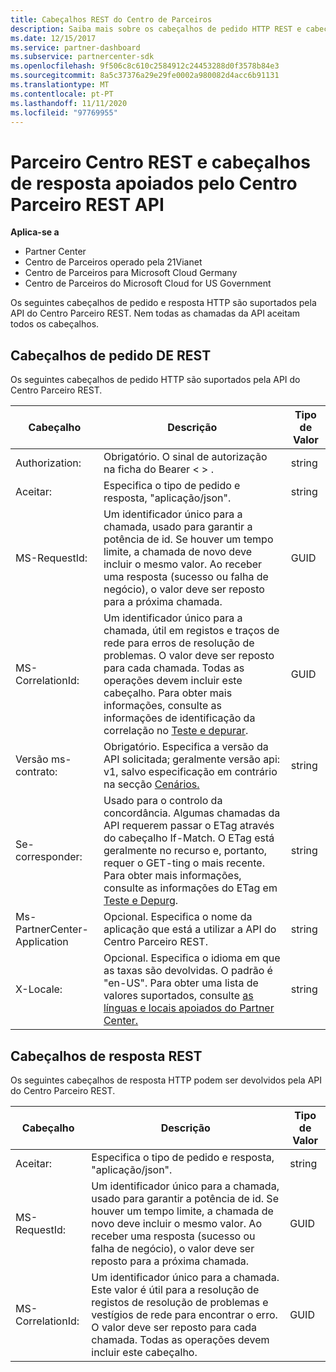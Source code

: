 ```yaml
---
title: Cabeçalhos REST do Centro de Parceiros
description: Saiba mais sobre os cabeçalhos de pedido HTTP REST e cabeçalhos de resposta REST apoiados pela API do Partner Center REST.
ms.date: 12/15/2017
ms.service: partner-dashboard
ms.subservice: partnercenter-sdk
ms.openlocfilehash: 9f506c8c610c2584912c24453288d0f3578b84e3
ms.sourcegitcommit: 8a5c37376a29e29fe0002a980082d4acc6b91131
ms.translationtype: MT
ms.contentlocale: pt-PT
ms.lasthandoff: 11/11/2020
ms.locfileid: "97769955"
---
```

# <a name="partner-center-rest-and-response-headers-supported-by-the-partner-center-rest-api"></a>Parceiro Centro REST e cabeçalhos de resposta apoiados pelo Centro Parceiro REST API 

**Aplica-se a**

- Partner Center
- Centro de Parceiros operado pela 21Vianet
- Centro de Parceiros para Microsoft Cloud Germany
- Centro de Parceiros do Microsoft Cloud for US Government

Os seguintes cabeçalhos de pedido e resposta HTTP são suportados pela API do Centro Parceiro REST. Nem todas as chamadas da API aceitam todos os cabeçalhos.

## <a name="rest-request-headers"></a>Cabeçalhos de pedido DE REST

Os seguintes cabeçalhos de pedido HTTP são suportados pela API do Centro Parceiro REST.

| Cabeçalho                       | Descrição                                                                                                                                                                                                                                                                            | Tipo de Valor |
|------------------------------|----------------------------------------------------------------------------------------------------------------------------------------------------------------------------------------------------------------------------------------------------------------------------------------|------------|
| Authorization:               | Obrigatório. O sinal de autorização na ficha do Bearer &lt; &gt; .                                                                                                                                                                                                                    | string     |
| Aceitar:                      | Especifica o tipo de pedido e resposta, "aplicação/json".                                                                                                                                                                                                                           | string     |
| MS-RequestId:                | Um identificador único para a chamada, usado para garantir a potência de id. Se houver um tempo limite, a chamada de novo deve incluir o mesmo valor. Ao receber uma resposta (sucesso ou falha de negócio), o valor deve ser reposto para a próxima chamada.                                            | GUID       |
| MS-CorrelationId:            | Um identificador único para a chamada, útil em registos e traços de rede para erros de resolução de problemas. O valor deve ser reposto para cada chamada. Todas as operações devem incluir este cabeçalho. Para obter mais informações, consulte as informações de identificação da correlação no [Teste e depurar](test-and-debug.md). | GUID       |
| Versão ms-contrato:         | Obrigatório. Especifica a versão da API solicitada; geralmente versão api: v1, salvo especificação em contrário na secção [Cenários.](scenarios.md)                                                                                                                                  | string     |
| Se-corresponder:                    | Usado para o controlo da concordância. Algumas chamadas da API requerem passar o ETag através do cabeçalho If-Match. O ETag está geralmente no recurso e, portanto, requer o GET-ting o mais recente. Para obter mais informações, consulte as informações do ETag em [Teste e Depurg](test-and-debug.md).                | string     |
| Ms-PartnerCenter-Application | Opcional. Especifica o nome da aplicação que está a utilizar a API do Centro Parceiro REST.                                                                                                                                                                                             | string     |
| X-Locale:                    | Opcional. Especifica o idioma em que as taxas são devolvidas. O padrão é "en-US". Para obter uma lista de valores suportados, consulte [as línguas e locais apoiados do Partner Center.](partner-center-supported-languages-and-locales.md)                                                                                                                                                                                                  | string     |

## <a name="rest-response-headers"></a>Cabeçalhos de resposta REST

Os seguintes cabeçalhos de resposta HTTP podem ser devolvidos pela API do Centro Parceiro REST.

| Cabeçalho            | Descrição                                                                                                                                                                                                                                 | Tipo de Valor |
|-------------------|---------------------------------------------------------------------------------------------------------------------------------------------------------------------------------------------------------------------------------------------|------------|
| Aceitar:           | Especifica o tipo de pedido e resposta, "aplicação/json".                                                                                                                                                                                | string     |
| MS-RequestId:     | Um identificador único para a chamada, usado para garantir a potência de id. Se houver um tempo limite, a chamada de novo deve incluir o mesmo valor. Ao receber uma resposta (sucesso ou falha de negócio), o valor deve ser reposto para a próxima chamada. | GUID       |
| MS-CorrelationId: | Um identificador único para a chamada. Este valor é útil para a resolução de registos de resolução de problemas e vestígios de rede para encontrar o erro. O valor deve ser reposto para cada chamada. Todas as operações devem incluir este cabeçalho.                                                       | GUID       |
